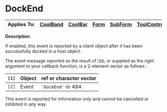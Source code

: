 




<h1 class="heading"><span class="name">DockEnd</span></h1>

| Applies To: | [CoolBand](./coolband.md) | [CoolBar](./coolbar.md) | [Form](./form.md) | [SubForm](./subform.md) | [ToolControl](./toolcontrol.md) |
| --- | --- | --- | --- | --- | ---  |


**Description**


If enabled, this event is reported by a client object after it has been successfully docked in a host object.


The event message reported as the result of `⎕DQ`, or supplied as the right argument to your callback function, is a 2-element vector as follows :


| `[1]` | Object | ref or character vector |
| --- | --- | ---  |
| `[2]` | Event | `'DockEnd'` or 484 |


This event is reported for information only and cannot be cancelled or inhibited in any way.




